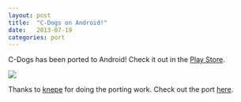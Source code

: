 ```yaml
---
layout: post
title:  "C-Dogs on Android!"
date:   2013-07-19
categories: port
---
```


C-Dogs has been ported to Android! Check it out in the [Play Store][playstore].

![](https://raw.github.com/cxong/cdogs-sdl/master/wiki/images/screenshots/android.png)

Thanks to [knepe][knepe] for doing the porting work. Check out the port [here][port].

[playstore]: https://play.google.com/store/apps/details?id=com.knepe.cdogs
[knepe]: http://github.com/knepe
[port]: http://knepe.github.com/cdogs-sdl-android